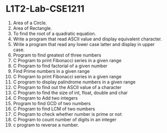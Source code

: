 # L1T2-Lab-CSE1211


1.   Area of a Circle.
2.   Area of Rectangle.
3.   To find the root of a quadratic equation.
4.   Write a program that read ASCII value and display equivalent character.
5.   Write a program that read any lower case latter and display in upper case.
6.   Program to find greatest of three numbers
7.   C Program to print Fibonacci series in a given range
8.   C Program to find factorial of a given number
9.   Find Prime numbers in a given range
10.  C Program to print Fibonacci series in a given range
11.  C program to display palindrome numbers in a given range
12.  C Program to find out the ASCII value of a character
13.  C Program to find the size of int, float, double and char
14.  C Program to Add two integers
15.  Program to find GCD of two numbers
16.  C Program to find LCM of two numbers
17.  C Program to check whether number is prime or not
18.  C Program to count number of digits in an integer
19.  c program to reverse a number.




 
